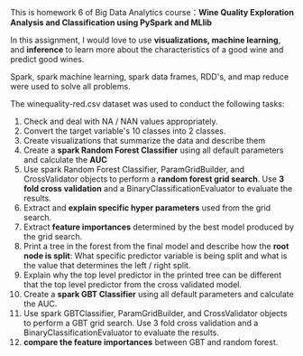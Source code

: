 This is homework 6 of Big Data Analytics course：**Wine Quality Exploration Analysis and Classification using PySpark and MLlib**

In this assignment, I would love to use **visualizations, machine learning**, and **inference** to learn more about the characteristics of a good wine and predict good wines. 

Spark, spark machine learning, spark data frames, RDD's, and map reduce were used to solve all problems.

The winequality-red.csv dataset was used to conduct the following tasks:
1. Check and deal with NA / NAN values appropriately. 
2. Convert the target variable's 10 classes into 2 classes.
3. Create visualizations that summarize the data and describe them
4. Create a **spark Random Forest Classifier** using all default parameters and calculate the **AUC**
5. Use spark Random Forest Classifier, ParamGridBuilder, and CrossValidator objects to perform a **random forest grid search**. Use **3 fold cross validation** and a BinaryClassificationEvaluator to evaluate the results. 
6. Extract and **explain specific hyper parameters** used from the grid search.
7. Extract **feature importances** determined by the best model produced by the grid search.
8. Print a tree in the forest from the final model and describe how the **root node is split**: What specific predictor variable is being split and what is the value that determines the left / right split. 
9. Explain why the top level predictor in the printed tree can be different that the top level predictor from the cross validated model.
10. Create a **spark GBT Classifier** using all default parameters and calculate the AUC.
11. Use spark GBTClassifier, ParamGridBuilder, and CrossValidator objects to perform a GBT grid search. Use 3 fold cross validation and a BinaryClassificationEvaluator to evaluate the results. 
12. **compare the feature importances** between GBT and random forest.


